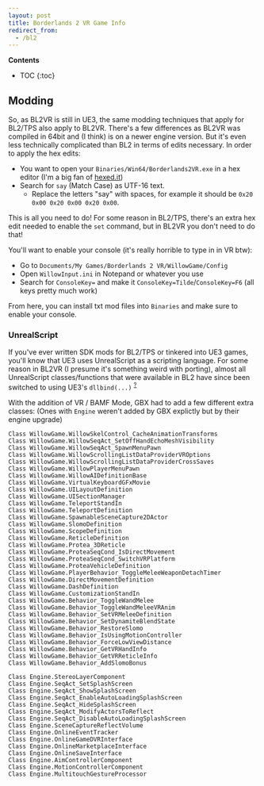 ```yaml
---
layout: post
title: Borderlands 2 VR Game Info
redirect_from:
  - /bl2
---
```


**Contents**
* TOC
{:toc}

## Modding
So, as BL2VR is still in UE3, the same modding techniques that apply for BL2/TPS also apply to BL2VR.
There's a few differences as BL2VR was compiled in 64bit and (I think) is on a newer engine version.
But it's even less technically complicated than BL2 in terms of edits necessary.
In order to apply the hex edits:
- You want to open your `Binaries/Win64/Borderlands2VR.exe` in a hex editor (I'm a big fan of [hexed.it](https://hexed.it/))
- Search for `say` (Match Case) as UTF-16 text.
    * Replace the letters "say" with spaces, for example it should be `0x20 0x00 0x20 0x00 0x20 0x00`.

This is all you need to do!
For some reason in BL2/TPS, there's an extra hex edit needed to enable the `set` command, but in BL2VR you don't need to do that!

You'll want to enable your console (it's really horrible to type in in VR btw):
* Go to `Documents/My Games/Borderlands 2 VR/WillowGame/Config`
* Open `WillowInput.ini` in Notepand or whatever you use
* Search for `ConsoleKey=` and make it `ConsoleKey=Tilde`/`ConsoleKey=F6` (all keys pretty much work)

From here, you can install txt mod files into `Binaries` and make sure to enable your console.

### UnrealScript
If you've ever written SDK mods for BL2/TPS or tinkered into UE3 games, you'll know that UE3 uses UnrealScript as a scripting language.
For some reason in BL2VR (I presume it's something weird with porting), almost all UnrealScript classes/functions that were available in BL2 have since been switched to using UE3's `dllbind(...)` <sup>[?](https://docs.unrealengine.com/udk/Three/DLLBind.html)</sup>

With the addition of VR / BAMF Mode, GBX had to add a few different extra classes:
(Ones with `Engine` weren't added by GBX explictly but by their engine upgrade)
```
Class WillowGame.WillowSkelControl_CacheAnimationTransforms
Class WillowGame.WillowSeqAct_SetOffHandEchoMeshVisibility
Class WillowGame.WillowSeqAct_SpawnMenuPawn
Class WillowGame.WillowScrollingListDataProviderVROptions
Class WillowGame.WillowScrollingListDataProviderCrossSaves
Class WillowGame.WillowPlayerMenuPawn
Class WillowGame.WillowAIDefinitionBase
Class WillowGame.VirtualKeyboardGFxMovie
Class WillowGame.UILayoutDefinition
Class WillowGame.UISectionManager
Class WillowGame.TeleportStandIn
Class WillowGame.TeleportDefinition
Class WillowGame.SpawnableSceneCapture2DActor
Class WillowGame.SlomoDefinition
Class WillowGame.ScopeDefinition
Class WillowGame.ReticleDefinition
Class WillowGame.Protea_3DReticle
Class WillowGame.ProteaSeqCond_IsDirectMovement
Class WillowGame.ProteaSeqCond_SwitchVRPlatform
Class WillowGame.ProteaVehicleDefinition
Class WillowGame.PlayerBehavior_ToggleMeleeWeaponDetachTimer
Class WillowGame.DirectMovementDefinition
Class WillowGame.DashDefinition
Class WillowGame.CustomizationStandIn
Class WillowGame.Behavior_ToggleWandMelee
Class WillowGame.Behavior_ToggleWandMeleeVRAnim
Class WillowGame.Behavior_SetVRMeleeDefinition
Class WillowGame.Behavior_SetDynamiteBlendState
Class WillowGame.Behavior_RestoreSlomo
Class WillowGame.Behavior_IsUsingMotionController
Class WillowGame.Behavior_ForceLowViewDistance
Class WillowGame.Behavior_GetVRHandInfo
Class WillowGame.Behavior_GetVRReticleInfo
Class WillowGame.Behavior_AddSlomoBonus

Class Engine.StereoLayerComponent
Class Engine.SeqAct_SetSplashScreen
Class Engine.SeqAct_ShowSplashScreen
Class Engine.SeqAct_EnableAutoLoadingSplashScreen
Class Engine.SeqAct_HideSplashScreen
Class Engine.SeqAct_ModifyActorsToReflect
Class Engine.SeqAct_DisableAutoLoadingSplashScreen
Class Engine.SceneCaptureReflectVolume
Class Engine.OnlineEventTracker
Class Engine.OnlineGameDVRInterface
Class Engine.OnlineMarketplaceInterface
Class Engine.OnlineSaveInterface
Class Engine.AimControllerComponent
Class Engine.MotionControllerComponent
Class Engine.MultitouchGestureProcessor
```
